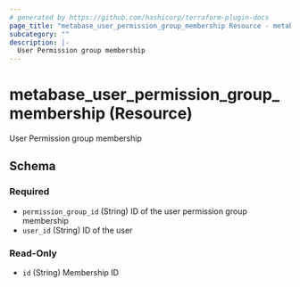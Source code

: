 ```yaml
---
# generated by https://github.com/hashicorp/terraform-plugin-docs
page_title: "metabase_user_permission_group_membership Resource - metabase"
subcategory: ""
description: |-
  User Permission group membership
---
```


# metabase_user_permission_group_membership (Resource)

User Permission group membership



<!-- schema generated by tfplugindocs -->
## Schema

### Required

- `permission_group_id` (String) ID of the user permission group membership
- `user_id` (String) ID of the user

### Read-Only

- `id` (String) Membership ID
